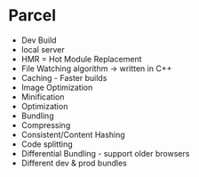 # Parcel
- Dev Build
- local server
- HMR = Hot Module Replacement
- File Watching algorithm -> written in C++
- Caching - Faster builds
- Image Optimization
- Minification
- Optimization
- Bundling
- Compressing
- Consistent/Content Hashing
- Code splitting
- Differential Bundling - support older browsers
- Different dev & prod bundles
